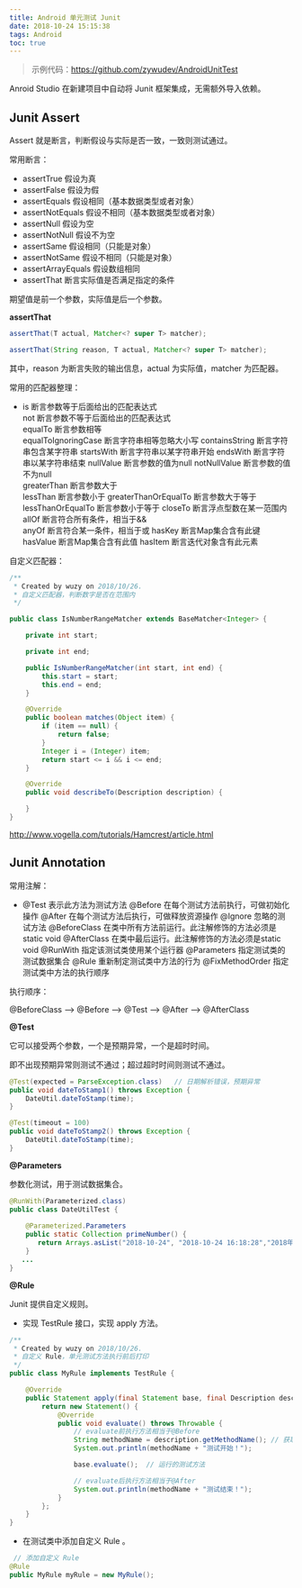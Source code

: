 ```yaml
---
title: Android 单元测试 Junit 
date: 2018-10-24 15:15:38
tags: Android
toc: true
---
```


> 示例代码：https://github.com/zywudev/AndroidUnitTest

Anroid Studio 在新建项目中自动将 Junit 框架集成，无需额外导入依赖。

## Junit Assert

Assert 就是断言，判断假设与实际是否一致，一致则测试通过。

常用断言：

- assertTrue                                  假设为真
- assertFalse                                 假设为假
- assertEquals                              假设相同（基本数据类型或者对象）
- assertNotEquals                       假设不相同（基本数据类型或者对象）
- assertNull                                  假设为空
- assertNotNull                           假设不为空
- assertSame                               假设相同（只能是对象）
- assertNotSame                        假设不相同（只能是对象）
- assertArrayEquals                   假设数组相同
- assertThat                                断言实际值是否满足指定的条件

期望值是前一个参数，实际值是后一个参数。

**assertThat**

```java
assertThat(T actual, Matcher<? super T> matcher);

assertThat(String reason, T actual, Matcher<? super T> matcher); 
```

其中，reason 为断言失败的输出信息，actual 为实际值，matcher 为匹配器。

常用的匹配器整理：

- is	断言参数等于后面给出的匹配表达式	
	 not	断言参数不等于后面给出的匹配表达式	
	  equalTo	断言参数相等	
	  equalToIgnoringCase	断言字符串相等忽略大小写
	 containsString	断言字符串包含某字符串	
	 startsWith	断言字符串以某字符串开始
	 endsWith	断言字符串以某字符串结束
	 nullValue	断言参数的值为null
	 notNullValue	断言参数的值不为null	
	 greaterThan	断言参数大于	
	 lessThan	断言参数小于
	 greaterThanOrEqualTo	断言参数大于等于
	 lessThanOrEqualTo	断言参数小于等于
	 closeTo	断言浮点型数在某一范围内
	 allOf	断言符合所有条件，相当于&&	
	 anyOf	断言符合某一条件，相当于或
	 hasKey	断言Map集合含有此键	
	 hasValue	断言Map集合含有此值	
	 hasItem	断言迭代对象含有此元素

自定义匹配器：

```java
/**
 * Created by wuzy on 2018/10/26.
 * 自定义匹配器，判断数字是否在范围内
 */

public class IsNumberRangeMatcher extends BaseMatcher<Integer> {

    private int start;

    private int end;

    public IsNumberRangeMatcher(int start, int end) {
        this.start = start;
        this.end = end;
    }

    @Override
    public boolean matches(Object item) {
        if (item == null) {
            return false;
        }
        Integer i = (Integer) item;
        return start <= i && i <= end;
    }

    @Override
    public void describeTo(Description description) {

    }
}

```

http://www.vogella.com/tutorials/Hamcrest/article.html

## Junit Annotation

常用注解：

- @Test	表示此方法为测试方法
	 @Before	在每个测试方法前执行，可做初始化操作
	  @After	在每个测试方法后执行，可做释放资源操作
	 @Ignore	忽略的测试方法
	 @BeforeClass	在类中所有方法前运行。此注解修饰的方法必须是static void
	 @AfterClass	在类中最后运行。此注解修饰的方法必须是static void
	 @RunWith	指定该测试类使用某个运行器
	 @Parameters	指定测试类的测试数据集合
	 @Rule	重新制定测试类中方法的行为
	 @FixMethodOrder	指定测试类中方法的执行顺序

执行顺序：

@BeforeClass –> @Before –> @Test –> @After –> @AfterClass

**@Test**

它可以接受两个参数，一个是预期异常，一个是超时时间。

即不出现预期异常则测试不通过；超过超时时间则测试不通过。

```java
@Test(expected = ParseException.class)   // 日期解析错误，预期异常
public void dateToStamp1() throws Exception {
    DateUtil.dateToStamp(time);
}

@Test(timeout = 100)
public void dateToStamp2() throws Exception {
    DateUtil.dateToStamp(time);
}
```

**@Parameters**

参数化测试，用于测试数据集合。

```java
@RunWith(Parameterized.class)
public class DateUtilTest {
   
    @Parameterized.Parameters
    public static Collection primeNumber() {
       return Arrays.asList("2018-10-24", "2018-10-24 16:18:28","2018年10月24日 16点18分28秒");
    }
   ...
}
```

**@Rule**

Junit 提供自定义规则。

- 实现 TestRule 接口，实现 apply 方法。

```java
/**
 * Created by wuzy on 2018/10/26.
 * 自定义 Rule，单元测试方法执行前后打印
 */
public class MyRule implements TestRule {

    @Override
    public Statement apply(final Statement base, final Description description) {
        return new Statement() {
            @Override
            public void evaluate() throws Throwable {
                // evaluate前执行方法相当于@Before
                String methodName = description.getMethodName(); // 获取测试方法的名字
                System.out.println(methodName + "测试开始！");

                base.evaluate();  // 运行的测试方法

                // evaluate后执行方法相当于@After
                System.out.println(methodName + "测试结束！");
            }
        };
    }
}
```

- 在测试类中添加自定义 Rule 。

```java
 // 添加自定义 Rule
@Rule
public MyRule myRule = new MyRule();
```

